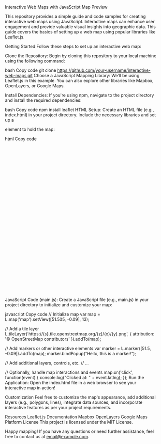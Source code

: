 Interactive Web Maps with JavaScript
Map Preview

This repository provides a simple guide and code samples for creating interactive web maps using JavaScript. Interactive maps can enhance user engagement and provide valuable visual insights into geographic data. This guide covers the basics of setting up a web map using popular libraries like Leaflet.js.

Getting Started
Follow these steps to set up an interactive web map:

Clone the Repository: Begin by cloning this repository to your local machine using the following command:

bash
Copy code
git clone https://github.com/your-username/interactive-web-maps.git
Choose a JavaScript Mapping Library: We'll be using Leaflet.js in this example. You can also explore other libraries like Mapbox, OpenLayers, or Google Maps.

Install Dependencies: If you're using npm, navigate to the project directory and install the required dependencies:

bash
Copy code
npm install leaflet
HTML Setup: Create an HTML file (e.g., index.html) in your project directory. Include the necessary libraries and set up a <div> element to hold the map:

html
Copy code
<!DOCTYPE html>
<html>
<head>
    <title>Interactive Web Map</title>
    <link rel="stylesheet" href="path-to/leaflet.css">
    <script src="path-to/leaflet.js"></script>
</head>
<body>
    <div id="map" style="width: 100%; height: 500px;"></div>
    <script src="main.js"></script>
</body>
</html>
JavaScript Code (main.js): Create a JavaScript file (e.g., main.js) in your project directory to initialize and customize your map:

javascript
Copy code
// Initialize map
var map = L.map('map').setView([51.505, -0.09], 13);

// Add a tile layer
L.tileLayer('https://{s}.tile.openstreetmap.org/{z}/{x}/{y}.png', {
    attribution: '© OpenStreetMap contributors'
}).addTo(map);

// Add markers or other interactive elements
var marker = L.marker([51.5, -0.09]).addTo(map);
marker.bindPopup("Hello, this is a marker!");

// Add additional layers, controls, etc.
// ...

// Optionally, handle map interactions and events
map.on('click', function(event) {
    console.log("Clicked at: " + event.latlng);
});
Run the Application: Open the index.html file in a web browser to see your interactive map in action!

Customization
Feel free to customize the map's appearance, add additional layers (e.g., polygons, lines), integrate data sources, and incorporate interactive features as per your project requirements.

Resources
Leaflet.js Documentation
Mapbox
OpenLayers
Google Maps Platform
License
This project is licensed under the MIT License.

Happy mapping! If you have any questions or need further assistance, feel free to contact us at email@example.com.

